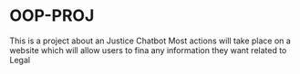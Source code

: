# OOP-PROJ

This is a project about an Justice Chatbot
Most actions will take place on a website which will allow users to fina any information they want related to Legal
